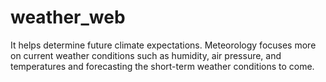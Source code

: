 # weather_web
It helps determine future climate expectations. Meteorology focuses more on current weather conditions such as humidity, air pressure, and temperatures and forecasting the short-term weather conditions to come.
